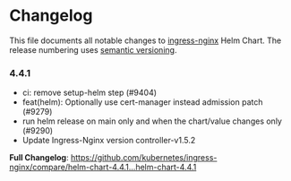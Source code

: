 # Changelog

This file documents all notable changes to [ingress-nginx](https://github.com/kubernetes/ingress-nginx) Helm Chart. The release numbering uses [semantic versioning](http://semver.org).

### 4.4.1

* ci: remove setup-helm step (#9404)
* feat(helm): Optionally use cert-manager instead admission patch (#9279)
* run helm release on main only and when the chart/value changes only (#9290)
* Update Ingress-Nginx version controller-v1.5.2

**Full Changelog**: https://github.com/kubernetes/ingress-nginx/compare/helm-chart-4.4.1...helm-chart-4.4.1
